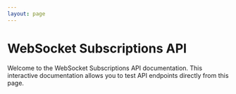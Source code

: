 ```yaml
---
layout: page
---
```


# WebSocket Subscriptions API

Welcome to the WebSocket Subscriptions API documentation. This interactive documentation allows you to test API endpoints directly from this page.

<InteractiveWebsocketSubscriptionsAPI />

<script setup>
import InteractiveWebsocketSubscriptionsAPI from '../../.vitepress/theme/components/InteractiveWebsocketSubscriptionsAPI.vue'
</script>